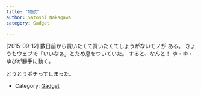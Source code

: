 ```yaml
---
title: "物欲"
author: Satoshi Nakagawa
category: Gadget

---
```


[2015-09-12]  数日前から買いたくて買いたくてしょうがないモノが
ある。
きょうもウェブで「いいなぁ」とため息をついていた。
すると、なんと！
ゆ・ゆ・ゆびが勝手に動く。

とうとうポチってしまった。

- Category: [Gadget](categories.html#Gadget)

